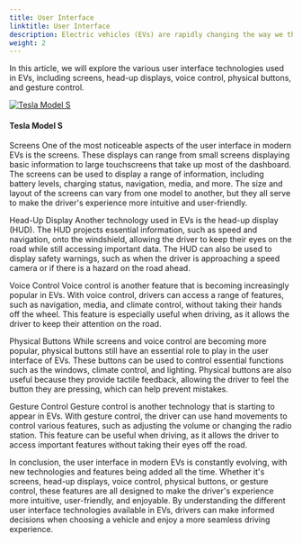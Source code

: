 ```yaml
---
title: User Interface
linktitle: User Interface
description: Electric vehicles (EVs) are rapidly changing the way we think about transportation, and with them come a range of new features and technologies that enhance the driving experience. One of the most significant areas of innovation is in user interface design, with EVs boasting a range of advanced features that go beyond traditional car controls.
weight: 2
---
```

<!-- markdownlint-disable MD033 -->
In this article, we will explore the various user interface technologies used in EVs, including screens, head-up displays, voice control, physical buttons, and gesture control.

<figur>
    <a href="https://media.evkx.net/multimedia/models/tesla/model_s/model_s_plaid/screens_1.jpg">
        <img src="https://media.evkx.net/multimedia/models/tesla/model_s/model_s_plaid/screens_1_st.jpg" alt="Tesla Model S" title="Tesla Model S">
    </a>
    <figcaption><h4>Tesla Model S</h4></figcaption>
</figur>

Screens
One of the most noticeable aspects of the user interface in modern EVs is the screens. These displays can range from small screens displaying basic information to large touchscreens that take up most of the dashboard. The screens can be used to display a range of information, including battery levels, charging status, navigation, media, and more. The size and layout of the screens can vary from one model to another, but they all serve to make the driver's experience more intuitive and user-friendly.

Head-Up Display
Another technology used in EVs is the head-up display (HUD). The HUD projects essential information, such as speed and navigation, onto the windshield, allowing the driver to keep their eyes on the road while still accessing important data. The HUD can also be used to display safety warnings, such as when the driver is approaching a speed camera or if there is a hazard on the road ahead.

Voice Control
Voice control is another feature that is becoming increasingly popular in EVs. With voice control, drivers can access a range of features, such as navigation, media, and climate control, without taking their hands off the wheel. This feature is especially useful when driving, as it allows the driver to keep their attention on the road.

Physical Buttons
While screens and voice control are becoming more popular, physical buttons still have an essential role to play in the user interface of EVs. These buttons can be used to control essential functions such as the windows, climate control, and lighting. Physical buttons are also useful because they provide tactile feedback, allowing the driver to feel the button they are pressing, which can help prevent mistakes.

Gesture Control
Gesture control is another technology that is starting to appear in EVs. With gesture control, the driver can use hand movements to control various features, such as adjusting the volume or changing the radio station. This feature can be useful when driving, as it allows the driver to access important features without taking their eyes off the road.

In conclusion, the user interface in modern EVs is constantly evolving, with new technologies and features being added all the time. Whether it's screens, head-up displays, voice control, physical buttons, or gesture control, these features are all designed to make the driver's experience more intuitive, user-friendly, and enjoyable. By understanding the different user interface technologies available in EVs, drivers can make informed decisions when choosing a vehicle and enjoy a more seamless driving experience.